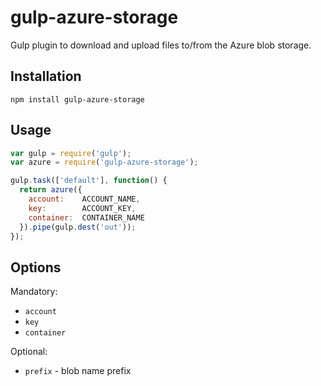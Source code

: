 gulp-azure-storage
==================

Gulp plugin to download and upload files to/from the Azure blob storage.

## Installation

```
npm install gulp-azure-storage
```

## Usage

```javascript
var gulp = require('gulp');
var azure = require('gulp-azure-storage');

gulp.task(['default'], function() {
  return azure({
  	account:    ACCOUNT_NAME,
  	key:        ACCOUNT_KEY,
  	container:  CONTAINER_NAME
  }).pipe(gulp.dest('out'));
});
```

## Options

Mandatory:
- `account`
- `key`
- `container`

Optional:
- `prefix` - blob name prefix
